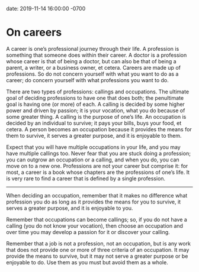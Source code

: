date: 2019-11-14 16:00:00 -0700

# On careers

A career is one’s professional journey through their life. A profession is something that someone does within their career. A doctor is a profession whose career is that of being a doctor, but can also be that of being a parent, a writer, or a business owner, et cetera. Careers are made up of professions. So do not concern yourself with what you want to do as a career; do concern yourself with what professions you want to do.

There are two types of professions: callings and occupations. The ultimate goal of deciding professions to have one that does both; the penultimate goal is having one (or more) of each. A calling is decided by some higher power and driven by passion; it is your vocation, what you do because of some greater thing. A calling is the purpose of one’s life. An occupation is decided by an individual to survive; it pays your bills, buys your food, et cetera. A person becomes an occupation because it provides the means for them to survive, it serves a greater purpose, and it is enjoyable to them.

Expect that you will have multiple occupations in your life, and you may have multiple callings too. Never fear that you are stuck doing a profession; you can outgrow an occupation or a calling, and when you do, you can move on to a new one. Professions are not your career but comprise it: for most, a career is a book whose chapters are the professions of one’s life. It is very rare to find a career that is defined by a single profession.

---

When deciding an occupation, remember that it makes no difference what profession you do as long as it provides the means for you to survive, it serves a greater purpose, and it is enjoyable to you.

Remember that occupations can become callings; so, if you do not have a calling (you do not know your vocation), then choose an occupation and over time you may develop a passion for it or discover your calling.

Remember that a job is not a profession, not an occupation, but is any work that does not provide one or more of three criteria of an occupation. It may provide the means to survive, but it may not serve a greater purpose or be enjoyable to do. Use them as you must but avoid them as a whole.
